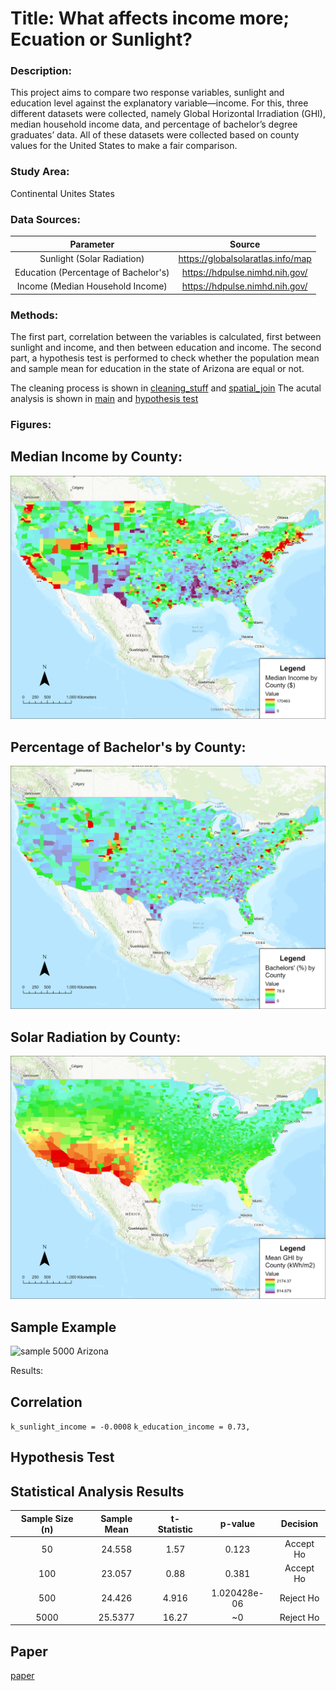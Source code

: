 # Title: What affects income more; Ecuation or Sunlight?

### Description:

This project aims to compare two response variables, sunlight and education level against the explanatory variable—income. For this, three different datasets were collected, namely Global Horizontal Irradiation (GHI), median household income data, and percentage of bachelor’s degree graduates’ data. All of these datasets were collected based on county values for the United States to make a fair comparison.  

### Study Area: 
Continental Unites States

### Data Sources:
| Parameter | Source |
|:---------------:|:-----------:|
| Sunlight (Solar Radiation) | https://globalsolaratlas.info/map |
| Education (Percentage of Bachelor's) | https://hdpulse.nimhd.nih.gov/ |
| Income (Median Household Income) | https://hdpulse.nimhd.nih.gov/ |

### Methods:
The first part, correlation between the variables is calculated, first between sunlight and income, and then between education and income.
The second part, a hypothesis test is performed to check whether the population mean and sample mean for education in the state of Arizona are equal or not.

The cleaning process is shown in [cleaning_stuff](./clean.ipynb) and [spatial_join](./spatial_join.ipynb)
The acutal analysis is shown in [main](./county_analysis) and [hypothesis test](./t_test.r)

### Figures:

## Median Income by County:
![income by county](./Median%20Income%20by%20County.png)

## Percentage of Bachelor's by County:
![education by county](./Percentage%20of%20Bachelor's%20by%20County.png)

## Solar Radiation by County:
![sublight by county](./Solar%20Radiation%20by%20County.png)

## Sample Example
![sample 5000 Arizona](./Random%20Samples%205000.png)

Results:

## Correlation
`k_sunlight_income = -0.0008`
`k_education_income = 0.73,` 

## Hypothesis Test
## Statistical Analysis Results

| Sample Size (n) | Sample Mean | t-Statistic | p-value | Decision |
|:---------------:|:-----------:|:-----------:|:-------:|:--------:|
| 50 | 24.558 | 1.57 | 0.123 | Accept Ho |
| 100 | 23.057 | 0.88 | 0.381 | Accept Ho |
| 500 | 24.426 | 4.916 | 1.020428e-06 | Reject Ho |
| 5000 | 25.5377 | 16.27 | ~0 | Reject Ho |

## Paper
[paper](./What%20affects%20income%20more%20-%20Final%20Report%20(1).pdf)